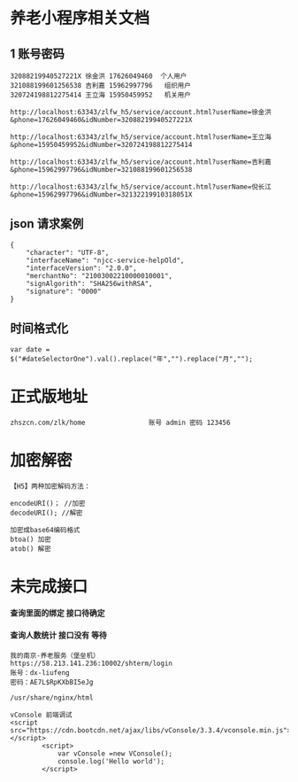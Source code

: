 



#   							养老小程序相关文档

## 1 账号密码

```
32088219940527221X 徐金洪 17626049460  个人用户
321088199601256538 吉利嘉 15962997796   组织用户
320724198812275414 王立海 15950459952   机关用户
```

```
http://localhost:63343/zlfw_h5/service/account.html?userName=徐金洪&phone=17626049460&idNumber=32088219940527221X
```

```
http://localhost:63343/zlfw_h5/service/account.html?userName=王立海&phone=15950459952&idNumber=320724198812275414
```

```
http://localhost:63343/zlfw_h5/service/account.html?userName=吉利嘉&phone=15962997796&idNumber=321088199601256538
```

```
http://localhost:63343/zlfw_h5/service/account.html?userName=倪长江&phone=15962997796&idNumber=32132219910318051X
```

## json 请求案例

```
{
    "character": "UTF-8",
    "interfaceName": "njcc-service-helpOld",
    "interfaceVersion": "2.0.0",
    "merchantNo": "21003002210000010001",
    "signAlgorith": "SHA256withRSA",
    "signature": "0000"
}
```

## 时间格式化

```
var date = $("#dateSelectorOne").val().replace("年","").replace("月","");
```

# 正式版地址

```
zhszcn.com/zlk/home                账号 admin 密码 123456
```

# 加密解密

```
【H5】两种加密解码方法：

encodeURI()； //加密
decodeURI(); //解密

加密成base64编码格式
btoa() 加密
atob() 解密
```

# 未完成接口

#### 查询里面的绑定  接口待确定

#### 查询人数统计 接口没有  等待 

```
我的南京-养老服务（堡垒机）
https://58.213.141.236:10002/shterm/login
账号：dx-liufeng
密码：AE7L$RpKXbBI5eJg

/usr/share/nginx/html
```

```
vConsole 前端调试
<script src="https://cdn.bootcdn.net/ajax/libs/vConsole/3.3.4/vconsole.min.js"></script>
		<script>
			var vConsole =new VConsole();
			console.log('Hello world');
		</script>
```



